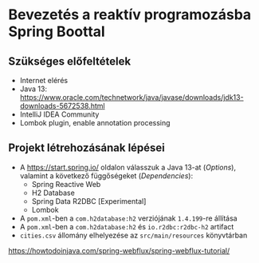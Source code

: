 # Bevezetés a reaktív programozásba Spring Boottal

## Szükséges előfeltételek

* Internet elérés
* Java 13: https://www.oracle.com/technetwork/java/javase/downloads/jdk13-downloads-5672538.html
* IntelliJ IDEA Community
* Lombok plugin, enable annotation processing

## Projekt létrehozásának lépései

* A https://start.spring.io/ oldalon válasszuk a Java 13-at (_Options_), valamint a következő függőségeket (_Dependencies_):
    * Spring Reactive Web
    * H2 Database
    * Spring Data R2DBC [Experimental]
    * Lombok
* A `pom.xml`-ben a `com.h2database:h2` verziójának `1.4.199`-re állítása
* A `pom.xml`-ben a `com.h2database:h2` és `io.r2dbc:r2dbc-h2` artifact 
* `cities.csv` állomány elhelyezése az `src/main/resources` könyvtárban

https://howtodoinjava.com/spring-webflux/spring-webflux-tutorial/